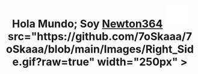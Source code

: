 <!-- Encabezado de nivel 1 centrado -->
<h1 align="center">  
  <!-- Texto que se muestra en el encabezado -->
 Hola Mundo; Soy
  <!-- Enlace que lleva al perfil del usuario de GitHub -->
  <a href="https://github.com/Newton364)">Newton364<a>  
  <!-- Imagen animada de saludo (GIF) -->
   <img src="https://github.com/Kathryn-Jie/Kathryn-Jie/blob/main/wave.gif" width="60px" alt="Wave GIF"/>
    <!-- Comienza la etiqueta <picture>, que se utiliza para incluir contenido visual adaptable -->
<picture>
  <!-- Inserta una imagen y la posiciona alineada a la derecha -->
  <img 
    align="right" <!-- La imagen se alinea al lado derecho del contenedor -->
    src="https://github.com/7oSkaaa/7oSkaaa/blob/main/Images/Right_Side.gif?raw=true" <!-- URL de la imagen (GIF animado) ubicada en el repositorio de GitHub -->
    width="250px" <!-- Define el ancho de la imagen en 250 píxeles -->
  >
</picture>
</h1>

